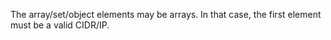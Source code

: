 The array/set/object elements may be arrays. In that case, the first element must be a valid CIDR/IP.
